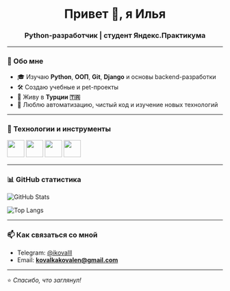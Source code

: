 <h1 align="center">Привет 👋, я Илья</h1>
<h3 align="center">Python-разработчик | студент Яндекс.Практикума</h3>

---

### 🧠 Обо мне  
- 🎓 Изучаю **Python**, **ООП**, **Git**, **Django** и основы backend-разработки  
- 🛠 Создаю учебные и pet-проекты  
- 📍 Живу в **Турции 🇹🇷**  
- 💬 Люблю автоматизацию, чистый код и изучение новых технологий  

---

### 🧰 Технологии и инструменты
<p align="left">
  <img src="https://cdn.jsdelivr.net/gh/devicons/devicon/icons/python/python-original.svg" width="40" height="40"/>
  <img src="https://cdn.jsdelivr.net/gh/devicons/devicon/icons/git/git-original.svg" width="40" height="40"/>
  <img src="https://cdn.jsdelivr.net/gh/devicons/devicon/icons/github/github-original.svg" width="40" height="40"/>
  <img src="https://cdn.jsdelivr.net/gh/devicons/devicon/icons/vscode/vscode-original.svg" width="40" height="40"/>
</p>

---

### 📊 GitHub статистика
![GitHub Stats](https://github-readme-stats.vercel.app/api?username=ikovalll&show_icons=true&theme=tokyonight)

![Top Langs](https://github-readme-stats.vercel.app/api/top-langs/?username=ikovalll&layout=compact&theme=tokyonight)

---

### 📫 Как связаться со мной  
- Telegram: [@ikovalll](https://t.me/ikovalll)  
- Email: **kovalkakovalen@gmail.com**

---

⭐️ _Спасибо, что заглянул!_
